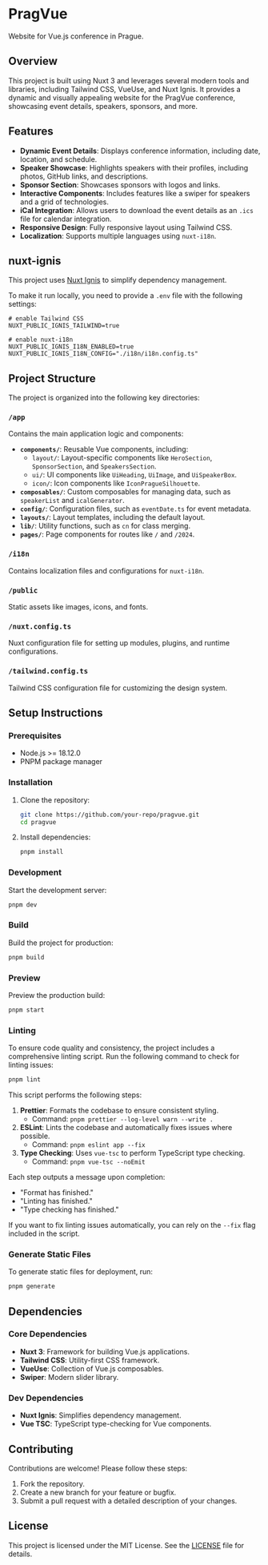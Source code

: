 # PragVue

Website for Vue.js conference in Prague.

## Overview

This project is built using Nuxt 3 and leverages several modern tools and libraries, including Tailwind CSS, VueUse, and Nuxt Ignis. It provides a dynamic and visually appealing website for the PragVue conference, showcasing event details, speakers, sponsors, and more.

## Features

- **Dynamic Event Details**: Displays conference information, including date, location, and schedule.
- **Speaker Showcase**: Highlights speakers with their profiles, including photos, GitHub links, and descriptions.
- **Sponsor Section**: Showcases sponsors with logos and links.
- **Interactive Components**: Includes features like a swiper for speakers and a grid of technologies.
- **iCal Integration**: Allows users to download the event details as an `.ics` file for calendar integration.
- **Responsive Design**: Fully responsive layout using Tailwind CSS.
- **Localization**: Supports multiple languages using `nuxt-i18n`.

## nuxt-ignis

This project uses [Nuxt Ignis](https://github.com/AloisSeckar/nuxt-ignis) to simplify dependency management.

To make it run locally, you need to provide a `.env` file with the following settings:

```
# enable Tailwind CSS
NUXT_PUBLIC_IGNIS_TAILWIND=true

# enable nuxt-i18n
NUXT_PUBLIC_IGNIS_I18N_ENABLED=true
NUXT_PUBLIC_IGNIS_I18N_CONFIG="./i18n/i18n.config.ts"
```

## Project Structure

The project is organized into the following key directories:

### `/app`

Contains the main application logic and components:

- **`components/`**: Reusable Vue components, including:
  - `layout/`: Layout-specific components like `HeroSection`, `SponsorSection`, and `SpeakersSection`.
  - `ui/`: UI components like `UiHeading`, `UiImage`, and `UiSpeakerBox`.
  - `icon/`: Icon components like `IconPragueSilhouette`.
- **`composables/`**: Custom composables for managing data, such as `speakerList` and `icalGenerator`.
- **`config/`**: Configuration files, such as `eventDate.ts` for event metadata.
- **`layouts/`**: Layout templates, including the default layout.
- **`lib/`**: Utility functions, such as `cn` for class merging.
- **`pages/`**: Page components for routes like `/` and `/2024`.

### `/i18n`

Contains localization files and configurations for `nuxt-i18n`.

### `/public`

Static assets like images, icons, and fonts.

### `/nuxt.config.ts`

Nuxt configuration file for setting up modules, plugins, and runtime configurations.

### `/tailwind.config.ts`

Tailwind CSS configuration file for customizing the design system.

## Setup Instructions

### Prerequisites

- Node.js >= 18.12.0
- PNPM package manager

### Installation

1. Clone the repository:
   ```bash
   git clone https://github.com/your-repo/pragvue.git
   cd pragvue
   ```
2. Install dependencies:
   ```bash
   pnpm install
   ```

### Development

Start the development server:

```bash
pnpm dev
```

### Build

Build the project for production:

```bash
pnpm build
```

### Preview

Preview the production build:

```bash
pnpm start
```

### Linting

To ensure code quality and consistency, the project includes a comprehensive linting script. Run the following command to check for linting issues:

```bash
pnpm lint
```

This script performs the following steps:
1. **Prettier**: Formats the codebase to ensure consistent styling.
   - Command: `pnpm prettier --log-level warn --write .`
2. **ESLint**: Lints the codebase and automatically fixes issues where possible.
   - Command: `pnpm eslint app --fix`
3. **Type Checking**: Uses `vue-tsc` to perform TypeScript type checking.
   - Command: `pnpm vue-tsc --noEmit`

Each step outputs a message upon completion:
- "Format has finished."
- "Linting has finished."
- "Type checking has finished."

If you want to fix linting issues automatically, you can rely on the `--fix` flag included in the script.

### Generate Static Files

To generate static files for deployment, run:

```bash
pnpm generate
```

## Dependencies

### Core Dependencies

- **Nuxt 3**: Framework for building Vue.js applications.
- **Tailwind CSS**: Utility-first CSS framework.
- **VueUse**: Collection of Vue.js composables.
- **Swiper**: Modern slider library.

### Dev Dependencies

- **Nuxt Ignis**: Simplifies dependency management.
- **Vue TSC**: TypeScript type-checking for Vue components.

## Contributing

Contributions are welcome! Please follow these steps:

1. Fork the repository.
2. Create a new branch for your feature or bugfix.
3. Submit a pull request with a detailed description of your changes.

## License

This project is licensed under the MIT License. See the [LICENSE](LICENSE) file for details.
